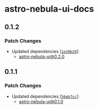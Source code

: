 # astro-nebula-ui-docs

## 0.1.2

### Patch Changes

- Updated dependencies [[`1e20b29`](https://github.com/frostybee/astro-nebula-ui/commit/1e20b29c8f74ca3c0ee2e171ee6f4ca669a61a94)]:
  - astro-nebula-ui@0.2.0

## 0.1.1

### Patch Changes

- Updated dependencies [[`56eb7cc`](https://github.com/frostybee/astro-nebula-ui/commit/56eb7cc42dfe1390164c45a5be860e8bd147c2d1)]:
  - astro-nebula-ui@0.1.0
